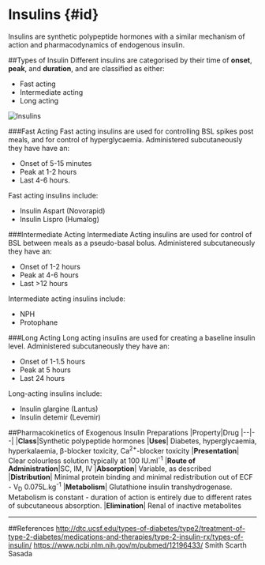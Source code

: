 # Insulins {#id}

Insulins are synthetic polypeptide hormones with a similar mechanism of action and pharmacodynamics of endogenous insulin.

##Types of Insulin
Different insulins are categorised by their time of **onset**, **peak**, and **duration**, and are classified as either:
* Fast acting
* Intermediate acting
* Long acting

![Insulins](http:\\www.dtc.ucsf.edu/images/charts/4.f.i.jpg)

###Fast Acting
Fast acting insulins are used for controlling BSL spikes post meals, and for control of hyperglycaemia. Administered subcutaneously they have have an:
* Onset of 5-15 minutes
* Peak at 1-2 hours
* Last 4-6 hours.

Fast acting insulins include:
* Insulin Aspart (Novorapid)
* Insulin Lispro (Humalog)

###Intermediate Acting
Intermediate Acting insulins are used for control of BSL between meals as a pseudo-basal bolus. Administered subcutaneously they have an:
* Onset of 1-2 hours
* Peak at 4-6 hours
* Last >12 hours

Intermediate acting insulins include:
* NPH
* Protophane

###Long Acting
Long acting insulins are used for creating a baseline insulin level. Administered subcutaneously they have an:
* Onset of 1-1.5 hours
* Peak at 5 hours
* Last 24 hours

Long-acting insulins include:
* Insulin glargine (Lantus)
* Insulin detemir (Levemir)

##Pharmacokinetics of Exogenous Insulin Preparations
|Property|Drug
|--|--|
|**Class**|Synthetic polypeptide hormones
|**Uses**| Diabetes, hyperglycaemia, hyperkalaemia, β-blocker toxicity, Ca<sup>2+</sup>-blocker toxicity
|**Presentation**| Clear colourless solution typically at 100 IU.ml<sup>-1</sup>
|**Route of Administration**|SC, IM, IV
|**Absorption**| Variable, as described
|**Distribution**| Minimal protein binding and minimal redistribution out of ECF - V<sub>D</sub> 0.075L.kg<sup>-1</sup>
|**Metabolism**| Glutathione insulin transhydrogenase. Metabolism is constant - duration of action is entirely due to different rates of subcutaneous absorption.
|**Elimination**| Renal of inactive metabolites

---
##References
http://dtc.ucsf.edu/types-of-diabetes/type2/treatment-of-type-2-diabetes/medications-and-therapies/type-2-insulin-rx/types-of-insulin/
https://www.ncbi.nlm.nih.gov/m/pubmed/12196433/
Smith Scarth Sasada